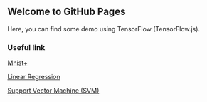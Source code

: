## Welcome to GitHub Pages

Here, you can find some demo using TensorFlow (TensorFlow.js). 



### Useful link

[Mnist+](https://ymq115599.github.io/Mnist+.html)

[Linear Regression](https://ymq115599.github.io/Demo_LR.html)

[Support Vector Machine (SVM)](https://ymq115599.github.io/SVM_Demo.html)

